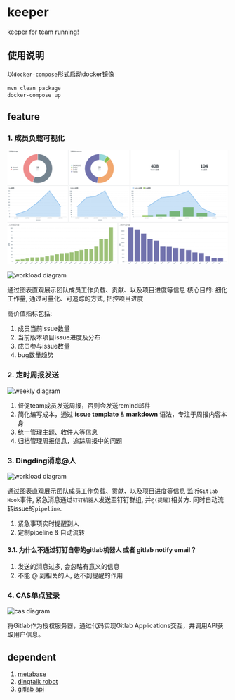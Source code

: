 # keeper
keeper for team running!

## 使用说明

以`docker-compose`形式启动docker镜像

```hell
mvn clean package
docker-compose up
```

## feature

### 1. 成员负载可视化

![workload 0](https://raw.githubusercontent.com/wangyuheng/keeper/master/.design/workload_0.png)

![workload diagram](http://www.plantuml.com/plantuml/proxy?src=https://raw.githubusercontent.com/wangyuheng/keeper/master/.plantuml/workload.puml)

通过图表直观展示团队成员工作负载、贡献、以及项目进度等信息
核心目的: 细化工作量, 通过可量化、可追踪的方式, 把控项目进度

高价值指标包括: 

1. 成员当前issue数量
2. 当前版本项目issue进度及分布
3. 成员参与issue数量
4. bug数量趋势

### 2. 定时周报发送

![weekly diagram](http://www.plantuml.com/plantuml/proxy?src=https://raw.githubusercontent.com/wangyuheng/keeper/master/.plantuml/weekly.puml)

1. 督促team成员发送周报，否则会发送remind邮件
2. 简化编写成本，通过 **issue template** & **markdown** 语法，专注于周报内容本身
3. 统一管理主题、收件人等信息
4. 归档管理周报信息，追踪周报中的问题

### 3. Dingding消息@人

![workload diagram](http://www.plantuml.com/plantuml/proxy?src=https://raw.githubusercontent.com/wangyuheng/keeper/master/.plantuml/alert.puml)

通过图表直观展示团队成员工作负载、贡献、以及项目进度等信息
监听`Gitlab Hook`事件, 紧急消息通过`钉钉机器人`发送至钉钉群组, 并`@(提醒)`相关方. 同时自动流转issue的`pipeline`.

1. 紧急事项实时提醒到人
2. 定制pipeline & 自动流转

#### 3.1. 为什么不通过钉钉自带的gitlab机器人 或者 gitlab notify email？

1. 发送的消息过多, 会忽略有意义的信息
2. 不能 @ 到相关的人, 达不到提醒的作用

### 4. CAS单点登录

![cas diagram](http://www.plantuml.com/plantuml/proxy?src=https://raw.githubusercontent.com/wangyuheng/keeper/master/.plantuml/cas.puml)

将Gitlab作为授权服务器，通过代码实现Gitlab Applications交互，并调用API获取用户信息。

## dependent

1. [metabase](https://github.com/metabase/metabase)
2. [dingtalk robot](https://ding-doc.dingtalk.com/doc#/serverapi2/qf2nxq)
3. [gitlab api](https://docs.gitlab.com/ee/api/issues.html)